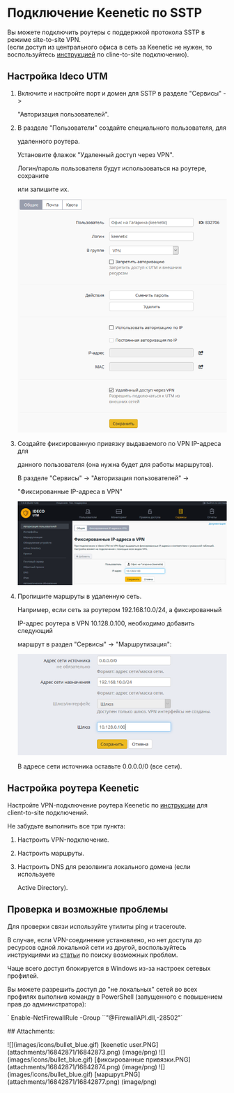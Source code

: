 # Подключение Keenetic по SSTP

Вы можете подключить роутеры с поддержкой протокола SSTP в режиме site-to-site VPN.  
\(если доступ из центрального офиса в сеть за Keenetic не нужен, то воспользуйтесь [инструкцией](https://github.com/ideco-team/docsUTM/tree/54be5c28981601375569bdca6ef75ead87808b16/Подключение_Wi-Fi_роутеров_Keenetic/README.md) по cline-to-site подключению\).

## Настройка Ideco UTM

1. Включите и настройте порт и домен для SSTP в разделе "Сервисы" -&gt;

   "Авторизация пользователей".

2. В разделе "Пользователи" создайте специального пользователя, для

   удаленного роутера.  

   Установите флажок "Удаленный доступ через VPN".  

   Логин/пароль пользователя будут использоваться на роутере, сохраните

   или запишите их.  

   ![](.gitbook/assets/16842873.png)

3. Создайте фиксированную привязку выдаваемого по VPN IP-адреса для

   данного пользователя \(она нужна будет для работы маршрутов\).  

   В разделе "Сервисы" -&gt; "Авторизация пользователей" -&gt;

   "Фиксированные IP-адреса в VPN"  

   ![](.gitbook/assets/16842874.png)

4. Пропишите маршруты в удаленную сеть.  

   Например, если сеть за роутером 192.168.10.0/24, а фиксированный

   IP-адрес роутера в VPN 10.128.0.100, необходимо добавить следующий

   маршрут в раздел "Сервисы" -&gt; "Маршрутизация":  

   ![](.gitbook/assets/16842877.png)  

   В адресе сети источника оставьте 0.0.0.0/0 \(все сети\).

## Настройка роутера Keenetic

Настройте VPN-подключение роутера Keenetic по [инструкции](https://github.com/ideco-team/docsUTM/tree/54be5c28981601375569bdca6ef75ead87808b16/Подключение_Wi-Fi_роутеров_Keenetic/README.md) для client-to-site подключений.

Не забудьте выполнить все три пункта:

1. Настроить VPN-подключение.
2. Настроить маршруты.
3. Настроить DNS для резолвинга локального домена \(если используете

   Active Directory\).

## Проверка и возможные проблемы

Для проверки связи используйте утилиты ping и traceroute.

В случае, если VPN-соединение установлено, но нет доступа до ресурсов одной локальной сети из другой, воспользуйтесь инструкциями из [статьи](https://github.com/ideco-team/docsUTM/tree/54be5c28981601375569bdca6ef75ead87808b16/Особенности_маршрутизации_и_организации_доступа/README.md) по поиску возможных проблем.

Чаще всего доступ блокируется в Windows из-за настроек сетевых профилей.

Вы можете разрешить доступ до "не локальных" сетей во всех профилях выполнив команду в PowerShell \(запущенного с повышением прав до администратора\):

 \` Enable-NetFirewallRule -Group \`\`"@FirewallAPI.dll,-28502"\`

 \#\# Attachments:

 !\[\]\(images/icons/bullet\_blue.gif\) \[keenetic user.PNG\]\(attachments/16842871/16842873.png\) \(image/png\) !\[\]\(images/icons/bullet\_blue.gif\) \[фиксированные привязки.PNG\]\(attachments/16842871/16842874.png\) \(image/png\) !\[\]\(images/icons/bullet\_blue.gif\) \[маршрут.PNG\]\(attachments/16842871/16842877.png\) \(image/png\)

